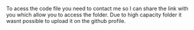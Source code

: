 To acess the code file you need to contact me so I can share the link with you which allow you to access the folder.
Due to high capacity folder it wasnt possible to upload it on the github profile.
